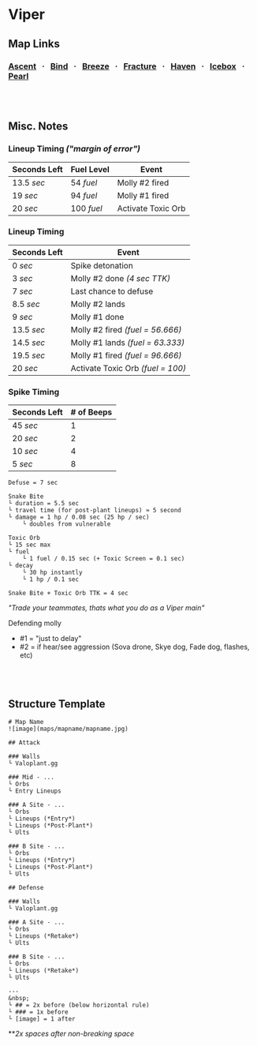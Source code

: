 # Viper

## Map Links

### [Ascent](maps/ascent/ascent.md) &nbsp;&nbsp;·&nbsp;&nbsp; [Bind](maps/bind/bind.md) &nbsp;&nbsp;·&nbsp;&nbsp; [Breeze](maps/breeze/breeze.md) &nbsp;&nbsp;·&nbsp;&nbsp; [Fracture](maps/fracture/fracture.md) &nbsp;&nbsp;·&nbsp;&nbsp; [Haven](maps/haven/haven.md) &nbsp;&nbsp;·&nbsp;&nbsp; [Icebox](maps/icebox/icebox.md) &nbsp;&nbsp;·&nbsp;&nbsp; [Pearl](maps/pearl/pearl.md)

&nbsp;  
&nbsp;  
## Misc. Notes
### Lineup Timing *("margin of error")*
| Seconds Left | Fuel Level | Event |
| ----------- | ----------- | ----------- |
| 13.5 *sec* | 54 *fuel* | Molly #2 fired |
| 19 *sec* | 94 *fuel* | Molly #1 fired |
| 20 *sec* | 100 *fuel* | Activate Toxic Orb |

### Lineup Timing
| Seconds Left | Event |
| ----------- | ----------- |
| 0 *sec* | Spike detonation |
| 3 *sec* | Molly #2 done *(4 sec TTK)* |
| 7 *sec* | Last chance to defuse |
| 8.5 *sec* | Molly #2 lands |
| 9 *sec* | Molly #1 done |
| 13.5 *sec* | Molly #2 fired *(fuel = 56.666)* |
| 14.5 *sec* | Molly #1 lands *(fuel = 63.333)* |
| 19.5 *sec* | Molly #1 fired *(fuel = 96.666)* |
| 20 *sec* | Activate Toxic Orb *(fuel = 100)* |

### Spike Timing
| Seconds Left | # of Beeps |
| ----------- | ----------- |
| 45 *sec* | 1 |
| 20 *sec* | 2 |
| 10 *sec* | 4 |
| 5 *sec* | 8 |


```
Defuse = 7 sec

Snake Bite
└ duration = 5.5 sec
└ travel time (for post-plant lineups) ≈ 5 second
└ damage = 1 hp / 0.08 sec (25 hp / sec)
	└ doubles from vulnerable

Toxic Orb
└ 15 sec max
└ fuel
	└ 1 fuel / 0.15 sec (+ Toxic Screen = 0.1 sec)
└ decay
	└ 30 hp instantly
	└ 1 hp / 0.1 sec

Snake Bite + Toxic Orb TTK = 4 sec
```

*"Trade your teammates, thats what you do as a Viper main"*

Defending molly
- #1 = "just to delay"
- #2 = if hear/see aggression (Sova drone, Skye dog, Fade dog, flashes, etc)


&nbsp;  
&nbsp;  
## Structure Template

```
# Map Name
![image](maps/mapname/mapname.jpg)

## Attack

### Walls
└ Valoplant.gg

### Mid - ...
└ Orbs
└ Entry Lineups

### A Site - ...
└ Orbs
└ Lineups (*Entry*)
└ Lineups (*Post-Plant*)
└ Ults

### B Site - ...
└ Orbs
└ Lineups (*Entry*)
└ Lineups (*Post-Plant*)
└ Ults

## Defense

### Walls
└ Valoplant.gg

### A Site - ...
└ Orbs
└ Lineups (*Retake*)
└ Ults

### B Site - ...
└ Orbs
└ Lineups (*Retake*)
└ Ults
```


```
---
&nbsp;  
└ ## = 2x before (below horizontal rule)
└ ### = 1x before
└ [image] = 1 after
```
***2x spaces after non-breaking space*